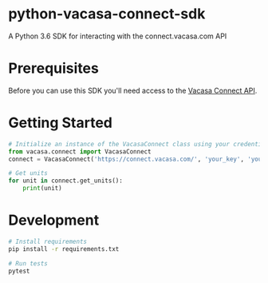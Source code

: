 # python-vacasa-connect-sdk
A Python 3.6 SDK for interacting with the connect.vacasa.com API

# Prerequisites
Before you can use this SDK you'll need access to the 
[Vacasa Connect API](https://connect.vacasa.com/). 

# Getting Started
```python
# Initialize an instance of the VacasaConnect class using your credentials.
from vacasa.connect import VacasaConnect
connect = VacasaConnect('https://connect.vacasa.com/', 'your_key', 'your_secret')

# Get units
for unit in connect.get_units():
    print(unit)
```

# Development
```bash
# Install requirements
pip install -r requirements.txt

# Run tests
pytest
```
